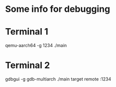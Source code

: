 # Some info for debugging


# Terminal 1
qemu-aarch64 -g 1234 ./main

# Terminal 2
gdbgui -g gdb-multiarch ./main
target remote :1234
